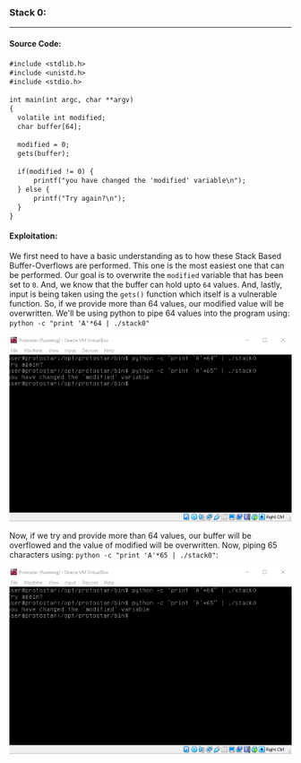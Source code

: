 ### Stack 0:
-------------------------------------
#### Source Code:
```
#include <stdlib.h>
#include <unistd.h>
#include <stdio.h>

int main(int argc, char **argv)
{
  volatile int modified;
  char buffer[64];

  modified = 0;
  gets(buffer);

  if(modified != 0) {
      printf("you have changed the 'modified' variable\n");
  } else {
      printf("Try again?\n");
  }
}
```

#### Exploitation:
We first need to have a basic understanding as to how these Stack Based Buffer-Overflows are performed. This one is the most easiest one that can be performed. Our goal is to overwrite the `modified` variable that has been set to `0`. And, we know that the buffer can hold upto `64` values. And, lastly, input is being taken using the `gets()` function which itself is a vulnerable function. So, if we provide more than 64 values, our modified value will be overwritten. We'll be using python to pipe 64 values into the program using: `python -c "print 'A'*64 | ./stack0"`

![Normal](imgs/stack0_2.png)

Now, if we try and provide more than 64 values, our buffer will be overflowed and the value of modified will be overwritten. Now, piping 65 characters using: `python -c "print 'A'*65 | ./stack0"`:

![Overflowed](imgs/stack0_2.png)
